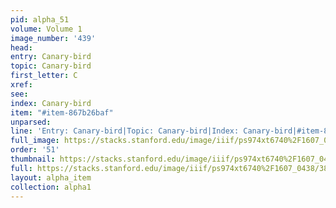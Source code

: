 ```yaml
---
pid: alpha_51
volume: Volume 1
image_number: '439'
head: 
entry: Canary-bird
topic: Canary-bird
first_letter: C
xref: 
see: 
index: Canary-bird
item: "#item-867b26baf"
unparsed: 
line: 'Entry: Canary-bird|Topic: Canary-bird|Index: Canary-bird|#item-867b26baf'
full_image: https://stacks.stanford.edu/image/iiif/ps974xt6740%2F1607_0438/full/full/0/default.jpg
order: '51'
thumbnail: https://stacks.stanford.edu/image/iiif/ps974xt6740%2F1607_0438/full/100,/0/default.jpg
full: https://stacks.stanford.edu/image/iiif/ps974xt6740%2F1607_0438/382,2305,3108,226/full/0/default.jpg
layout: alpha_item
collection: alpha1
---
```


